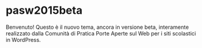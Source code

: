 pasw2015beta
============
Benvenuto!
Questo è il nuovo tema, ancora in versione beta, interamente realizzato dalla Comunità di Pratica Porte Aperte sul Web per i siti scolastici in WordPress.
